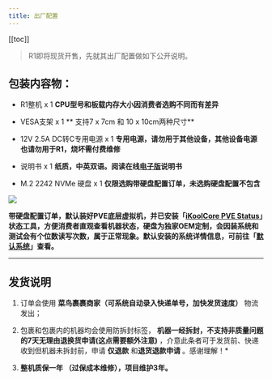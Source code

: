 ```yaml
---
title: 出厂配置
---
```


[[toc]]

> R1即将现货开售，先就其出厂配置做如下公开说明。

## 包装内容物：

- R1整机 x 1 **CPU型号和板载内存大小因消费者选购不同而有差异**

- VESA支架 x 1 ** 支持7 x 7cm 和 10 x 10cm两种尺寸**

- 12V 2.5A DC转C专用电源 x 1 **专用电源，请勿用于其他设备，其他设备电源也请勿用于R1，烧坏需付费维修**

- 说明书 x 1 **纸质，中英双语。阅读在线[电子版]()说明书**

- M.2 2242 NVMe 硬盘 x 1  **仅限选购带硬盘配置订单，未选购硬盘配置不包含**

![](https://yun.swimly.cn/source/ikoolcore/M.2_SSD_Status.png)

**带硬盘配置订单，默认装好PVE底层虚拟机，并已安装「[iKoolCore PVE Status](https://github.com/iKoolCore/PVE_Status_Tools)」状态工具，方便消费者直观查看机器状态，硬盘为独家OEM定制，会因装系统和测试会有个位数读写次数，属于正常现象。默认安装的系统详情信息，可前往「[默认系统](https://wiki.ikoolcore.cn/#/guidance/default_os)」查看。**

<hr>

## 发货说明

1. 订单会使用 **菜鸟裹裹商家（可系统自动录入快递单号，加快发货速度）** 物流发出；

2. 包裹和包裹内的机器均会使用防拆封标签， **机器一经拆封，不支持非质量问题的7天无理由退换货申请(这点需要额外注意)**  ，介意此条者可于发货前、快递收到但机器未拆封前，申请 **仅退款** 和**退货退款申请** 。感谢理解！*

3. **整机质保一年 （过保成本维修），项目维护3年。**